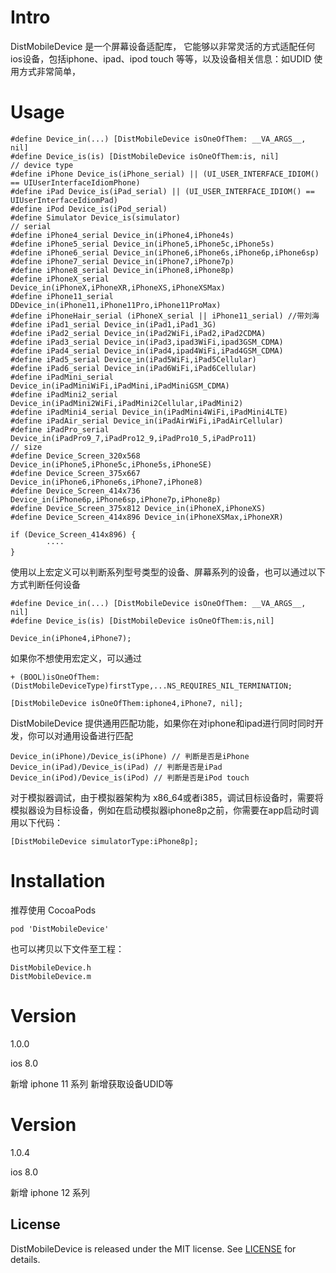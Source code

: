 # Intro
DistMobileDevice 是一个屏幕设备适配库， 它能够以非常灵活的方式适配任何ios设备，包括iphone、ipad、ipod touch 等等，以及设备相关信息：如UDID
使用方式非常简单，

# Usage
```objc
#define Device_in(...) [DistMobileDevice isOneOfThem: __VA_ARGS__, nil]
#define Device_is(is) [DistMobileDevice isOneOfThem:is, nil]
// device type
#define iPhone Device_is(iPhone_serial) || (UI_USER_INTERFACE_IDIOM() == UIUserInterfaceIdiomPhone)
#define iPad Device_is(iPad_serial) || (UI_USER_INTERFACE_IDIOM() == UIUserInterfaceIdiomPad)
#define iPod Device_is(iPod_serial)
#define Simulator Device_is(simulator)
// serial
#define iPhone4_serial Device_in(iPhone4,iPhone4s)
#define iPhone5_serial Device_in(iPhone5,iPhone5c,iPhone5s)
#define iPhone6_serial Device_in(iPhone6,iPhone6s,iPhone6p,iPhone6sp)
#define iPhone7_serial Device_in(iPhone7,iPhone7p)
#define iPhone8_serial Device_in(iPhone8,iPhone8p)
#define iPhoneX_serial Device_in(iPhoneX,iPhoneXR,iPhoneXS,iPhoneXSMax)
#define iPhone11_serial DDevice_in(iPhone11,iPhone11Pro,iPhone11ProMax)
#define iPhoneHair_serial (iPhoneX_serial || iPhone11_serial) //带刘海
#define iPad1_serial Device_in(iPad1,iPad1_3G)
#define iPad2_serial Device_in(iPad2WiFi,iPad2,iPad2CDMA)
#define iPad3_serial Device_in(iPad3,ipad3WiFi,ipad3GSM_CDMA)
#define iPad4_serial Device_in(iPad4,ipad4WiFi,iPad4GSM_CDMA)
#define iPad5_serial Device_in(iPad5WiFi,iPad5Cellular)
#define iPad6_serial Device_in(iPad6WiFi,iPad6Cellular)
#define iPadMini_serial Device_in(iPadMiniWiFi,iPadMini,iPadMiniGSM_CDMA)
#define iPadMini2_serial Device_in(iPadMini2WiFi,iPadMini2Cellular,iPadMini2)
#define iPadMini4_serial Device_in(iPadMini4WiFi,iPadMini4LTE)
#define iPadAir_serial Device_in(iPadAirWiFi,iPadAirCellular)
#define iPadPro_serial Device_in(iPadPro9_7,iPadPro12_9,iPadPro10_5,iPadPro11)
// size
#define Device_Screen_320x568 Device_in(iPhone5,iPhone5c,iPhone5s,iPhoneSE)
#define Device_Screen_375x667 Device_in(iPhone6,iPhone6s,iPhone7,iPhone8)
#define Device_Screen_414x736 Device_in(iPhone6p,iPhone6sp,iPhone7p,iPhone8p)
#define Device_Screen_375x812 Device_in(iPhoneX,iPhoneXS)
#define Device_Screen_414x896 Device_in(iPhoneXSMax,iPhoneXR)

if (Device_Screen_414x896) {
        ····
}

```
使用以上宏定义可以判断系列型号类型的设备、屏幕系列的设备，也可以通过以下方式判断任何设备
```objc
#define Device_in(...) [DistMobileDevice isOneOfThem: __VA_ARGS__, nil]
#define Device_is(is) [DistMobileDevice isOneOfThem:is,nil]

Device_in(iPhone4,iPhone7);

```
如果你不想使用宏定义，可以通过
```objc
+ (BOOL)isOneOfThem:(DistMobileDeviceType)firstType,...NS_REQUIRES_NIL_TERMINATION;

[DistMobileDevice isOneOfThem:iphone4,iPhone7, nil];
```
DistMobileDevice 提供通用匹配功能，如果你在对iphone和ipad进行同时同时开发，你可以对通用设备进行匹配
```objc
Device_in(iPhone)/Device_is(iPhone) // 判断是否是iPhone
Device_in(iPad)/Device_is(iPad) // 判断是否是iPad
Device_in(iPod)/Device_is(iPod) // 判断是否是iPod touch
```

对于模拟器调试，由于模拟器架构为 x86_64或者i385，调试目标设备时，需要将模拟器设为目标设备，例如在启动模拟器iphone8p之前，你需要在app启动时调用以下代码：
```objc
[DistMobileDevice simulatorType:iPhone8p];
```

# Installation
推荐使用 CocoaPods
```
pod 'DistMobileDevice'
```
也可以拷贝以下文件至工程：
```
DistMobileDevice.h
DistMobileDevice.m
```

# Version
1.0.0

ios 8.0

新增 iphone 11 系列
新增获取设备UDID等

# Version
1.0.4

ios 8.0

新增 iphone 12 系列


## License

DistMobileDevice is released under the MIT license. See [LICENSE](https://github.com/Diasir/DistMobileDevice/raw/master/LICENSE) for details.

